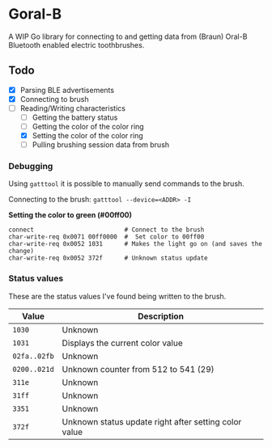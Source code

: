 # Goral-B

A WIP Go library for connecting to and getting data from (Braun) Oral-B Bluetooth enabled electric toothbrushes.

## Todo

* [x] Parsing BLE advertisements
* [x] Connecting to brush
* [ ] Reading/Writing characteristics
    * [ ] Getting the battery status
    * [ ] Getting the color of the color ring
    * [x] Setting the color of the color ring
    * [ ] Pulling brushing session data from brush

### Debugging
Using `gatttool` it is possible to manually send commands to the brush.

Connecting to the brush: `gatttool --device=<ADDR> -I`

**Setting the color to green (#00ff00)**
```
connect                         # Connect to the brush
char-write-req 0x0071 00ff0000  #  Set color to 00ff00
char-write-req 0x0052 1031      # Makes the light go on (and saves the change)
char-write-req 0x0052 372f      # Unknown status update
```

### Status values
These are the status values I've found being written to the brush.

|Value|Description|
|---|---|
|`1030`|Unknown|
|`1031`|Displays the current color value|
|`02fa..02fb`|Unknown|
|`0200..021d`|Unknown counter from 512 to 541 (29)|
|`311e`|Unknown|
|`31ff`|Unknown|
|`3351`|Unknown|
|`372f`|Unknown status update right after setting color value|
